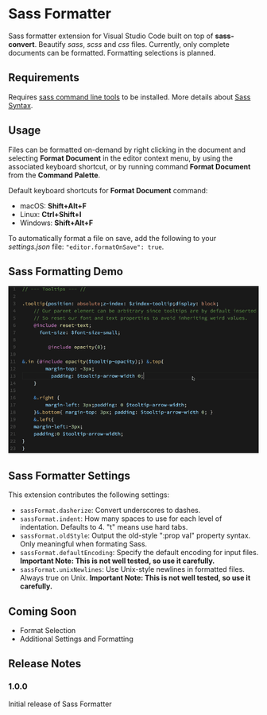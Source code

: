 # Sass Formatter

Sass formatter extension for Visual Studio Code built on top of **sass-convert**. Beautify *sass*, *scss* and *css* files. Currently, only complete documents can be formatted. Formatting selections is planned.

## Requirements

Requires [sass command line tools](http://sass-lang.com/install) to be installed. More details about [Sass Syntax](http://sass-lang.com/documentation/file.SASS_REFERENCE.html#syntax).

## Usage

Files can be formatted on-demand by right clicking in the document and selecting **Format Document** in the editor context menu, by using the associated keyboard shortcut, or by running command **Format Document** from the **Command Palette**.

Default keyboard shortcuts for **Format Document** command:
* macOS: **Shift+Alt+F**
* Linux: **Ctrl+Shift+I**
* Windows: **Shift+Alt+F**

To automatically format a file on save, add the following to your *settings.json* file: `"editor.formatOnSave": true`.

## Sass Formatting Demo

![Sass Formatting Demo](images/sass-format-demo.gif)

## Sass Formatter Settings

This extension contributes the following settings:

* `sassFormat.dasherize`: Convert underscores to dashes.
* `sassFormat.indent`: How many spaces to use for each level of indentation. Defaults to 4. "t" means use hard tabs.
* `sassFormat.oldStyle`: Output the old-style ":prop val" property syntax. Only meaningful when formating Sass.
* `sassFormat.defaultEncoding`: Specify the default encoding for input files. **Important Note: This is not well tested, so use it carefully.**
* `sassFormat.unixNewlines`: Use Unix-style newlines in formatted files. Always true on Unix. **Important Note: This is not well tested, so use it carefully.**

## Coming Soon

* Format Selection
* Additional Settings and Formatting

## Release Notes

### 1.0.0

Initial release of Sass Formatter
